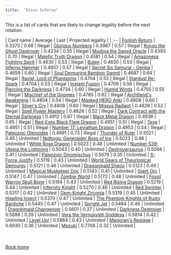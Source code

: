```yaml
---
title:  "Disco Inferno"
---
```


This is a list of cards that are likely to change legality before the next rotation.

| Card name | Average | Last | Projected legality |
| :-- |
[Foolish Return](https://db.ygoprodeck.com/card/?search=Foolish%20Return) | 0.3373 | 0.68 | Illegal |
[Glorious Numbers](https://db.ygoprodeck.com/card/?search=Glorious%20Numbers) | 0.3987 | 0.57 | Illegal |
[Kycoo the Ghost Destroyer](https://db.ygoprodeck.com/card/?search=Kycoo%20the%20Ghost%20Destroyer) | 0.4234 | 0.55 | Illegal |
[Mudora the Sword Oracle](https://db.ygoprodeck.com/card/?search=Mudora%20the%20Sword%20Oracle) | 0.4393 | 0.70 | Illegal |
[Malefic Truth Dragon](https://db.ygoprodeck.com/card/?search=Malefic%20Truth%20Dragon) | 0.4581 | 0.54 | Illegal |
[Amazoness Fighting Spirit](https://db.ygoprodeck.com/card/?search=Amazoness%20Fighting%20Spirit) | 0.4630 | 0.53 | Illegal |
[Buten](https://db.ygoprodeck.com/card/?search=Buten) | 0.4630 | 0.53 | Illegal |
[Inferno Hammer](https://db.ygoprodeck.com/card/?search=Inferno%20Hammer) | 0.4657 | 0.57 | Illegal |
[Secret Six Samurai - Genba](https://db.ygoprodeck.com/card/?search=Secret%20Six%20Samurai%20-%20Genba) | 0.4659 | 0.60 | Illegal |
[Soul Devouring Bamboo Sword](https://db.ygoprodeck.com/card/?search=Soul%20Devouring%20Bamboo%20Sword) | 0.4687 | 0.64 | Illegal |
[Raviel, Lord of Phantasms](https://db.ygoprodeck.com/card/?search=Raviel,%20Lord%20of%20Phantasms) | 0.4704 | 0.53 | Illegal |
[Stardust Re-Spark](https://db.ygoprodeck.com/card/?search=Stardust%20Re-Spark) | 0.4704 | 0.53 | Illegal |
[Instant Fusion](https://db.ygoprodeck.com/card/?search=Instant%20Fusion) | 0.4706 | 0.56 | Illegal |
[Piercing the Darkness](https://db.ygoprodeck.com/card/?search=Piercing%20the%20Darkness) | 0.4734 | 0.60 | Illegal |
[Humid Winds](https://db.ygoprodeck.com/card/?search=Humid%20Winds) | 0.4755 | 0.55 | Illegal |
[Mischief of the Gnomes](https://db.ygoprodeck.com/card/?search=Mischief%20of%20the%20Gnomes) | 0.4785 | 0.62 | Illegal |
[Archfiend's Awakening](https://db.ygoprodeck.com/card/?search=Archfiend's%20Awakening) | 0.4804 | 0.54 | Illegal |
[Masked HERO Anki](https://db.ygoprodeck.com/card/?search=Masked%20HERO%20Anki) | 0.4808 | 0.60 | Illegal |
[Silver's Cry](https://db.ygoprodeck.com/card/?search=Silver's%20Cry) | 0.4808 | 0.60 | Illegal |
[Missus Radiant](https://db.ygoprodeck.com/card/?search=Missus%20Radiant) | 0.4828 | 0.52 | Illegal |
[Spell Power Mastery](https://db.ygoprodeck.com/card/?search=Spell%20Power%20Mastery) | 0.4828 | 0.52 | Illegal |
[Dark Contract with the Eternal Darkness](https://db.ygoprodeck.com/card/?search=Dark%20Contract%20with%20the%20Eternal%20Darkness) | 0.4912 | 0.67 | Illegal |
[Black Metal Dragon](https://db.ygoprodeck.com/card/?search=Black%20Metal%20Dragon) | 0.4936 | 0.65 | Illegal |
[Red-Eyes Black Flare Dragon](https://db.ygoprodeck.com/card/?search=Red-Eyes%20Black%20Flare%20Dragon) | 0.4951 | 0.51 | Illegal |
[Teva](https://db.ygoprodeck.com/card/?search=Teva) | 0.4951 | 0.51 | Illegal |
[Number 17: Leviathan Dragon](https://db.ygoprodeck.com/card/?search=Number%2017:%20Leviathan%20Dragon) | 0.4953 | 0.54 | Illegal |
[Paleozoic Olenoides](https://db.ygoprodeck.com/card/?search=Paleozoic%20Olenoides) | 0.4991 | 0.73 | Illegal |
[Thunder of Ruler](https://db.ygoprodeck.com/card/?search=Thunder%20of%20Ruler) | 0.5021 | 0.45 | Unlimited |
[Nidhogg, Generaider Boss of Ice](https://db.ygoprodeck.com/card/?search=Nidhogg,%20Generaider%20Boss%20of%20Ice) | 0.5023 | 0.48 | Unlimited |
[White Rose Dragon](https://db.ygoprodeck.com/card/?search=White%20Rose%20Dragon) | 0.5023 | 0.48 | Unlimited |
[Number S39: Utopia the Lightning](https://db.ygoprodeck.com/card/?search=Number%20S39:%20Utopia%20the%20Lightning) | 0.5043 | 0.40 | Unlimited |
[Destroyersaurus](https://db.ygoprodeck.com/card/?search=Destroyersaurus) | 0.5068 | 0.41 | Unlimited |
[Paleozoic Dinomischus](https://db.ygoprodeck.com/card/?search=Paleozoic%20Dinomischus) | 0.5079 | 0.35 | Unlimited |
[S-Force Justify](https://db.ygoprodeck.com/card/?search=S-Force%20Justify) | 0.5119 | 0.43 | Unlimited |
[World Gears of Theurlogical Demiurgy](https://db.ygoprodeck.com/card/?search=World%20Gears%20of%20Theurlogical%20Demiurgy) | 0.5121 | 0.46 | Unlimited |
[Dragonmaid Sheou](https://db.ygoprodeck.com/card/?search=Dragonmaid%20Sheou) | 0.5123 | 0.49 | Unlimited |
[Magical Musketeer Doc](https://db.ygoprodeck.com/card/?search=Magical%20Musketeer%20Doc) | 0.5143 | 0.41 | Unlimited |
[Giant Orc](https://db.ygoprodeck.com/card/?search=Giant%20Orc) | 0.5147 | 0.47 | Unlimited |
[Zombie World](https://db.ygoprodeck.com/card/?search=Zombie%20World) | 0.5172 | 0.48 | Unlimited |
[Fossil Warrior Skull Bone](https://db.ygoprodeck.com/card/?search=Fossil%20Warrior%20Skull%20Bone) | 0.5194 | 0.43 | Unlimited |
[Red Rising Dragon](https://db.ygoprodeck.com/card/?search=Red%20Rising%20Dragon) | 0.5219 | 0.44 | Unlimited |
[Infernity Knight](https://db.ygoprodeck.com/card/?search=Infernity%20Knight) | 0.5270 | 0.46 | Unlimited |
[Red Sprinter](https://db.ygoprodeck.com/card/?search=Red%20Sprinter) | 0.5317 | 0.42 | Unlimited |
[Gem-Knight Zirconia](https://db.ygoprodeck.com/card/?search=Gem-Knight%20Zirconia) | 0.5319 | 0.45 | Unlimited |
[Howling Insect](https://db.ygoprodeck.com/card/?search=Howling%20Insect) | 0.5370 | 0.47 | Unlimited |
[The Phantom Knights of Rusty Bardiche](https://db.ygoprodeck.com/card/?search=The%20Phantom%20Knights%20of%20Rusty%20Bardiche) | 0.5445 | 0.47 | Unlimited |
[Spright Jet](https://db.ygoprodeck.com/card/?search=Spright%20Jet) | 0.5494 | 0.46 | Unlimited |
[Dragonmaid Changeover](https://db.ygoprodeck.com/card/?search=Dragonmaid%20Changeover) | 0.5601 | 0.27 | Unlimited |
[Darkness Destroyer](https://db.ygoprodeck.com/card/?search=Darkness%20Destroyer) | 0.5688 | 0.39 | Unlimited |
[Vera the Vernusylph Goddess](https://db.ygoprodeck.com/card/?search=Vera%20the%20Vernusylph%20Goddess) | 0.5814 | 0.42 | Unlimited |
[Level Up!](https://db.ygoprodeck.com/card/?search=Level%20Up!) | 0.5864 | 0.43 | Unlimited |
[Magician's Restage](https://db.ygoprodeck.com/card/?search=Magician's%20Restage) | 0.6930 | 0.36 | Unlimited |
[Mezuki](https://db.ygoprodeck.com/card/?search=Mezuki) | 0.7708 | 0.32 | Unlimited |

<br>

###### [Back home](index)